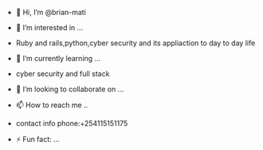- 👋 Hi, I’m @brian-mati
- 👀 I’m interested in ...
- Ruby and rails,python,cyber security and its appliaction to day to day life
- 🌱 I’m currently learning ...
- cyber security and full stack
- 💞️ I’m looking to collaborate on ...
- 📫 How to reach me ..
- contact info phone:+254115151175
  
- ⚡ Fun fact: ...

<!---
brian-mati/brian-mati is a ✨ special ✨ repository because its `README.md` (this file) appears on your GitHub profile.
You can click the Preview link to take a look at your changes.
--->
